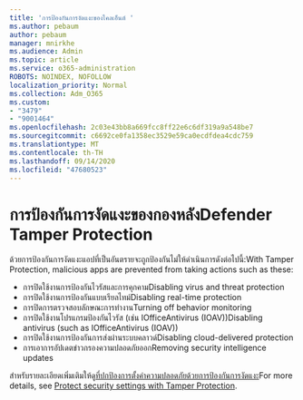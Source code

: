 ```yaml
---
title: 'การป้องกันการงัดแงะของไคลเอ็นต์ '
ms.author: pebaum
author: pebaum
manager: mnirkhe
ms.audience: Admin
ms.topic: article
ms.service: o365-administration
ROBOTS: NOINDEX, NOFOLLOW
localization_priority: Normal
ms.collection: Adm_O365
ms.custom:
- "3479"
- "9001464"
ms.openlocfilehash: 2c03e43bb8a669fcc8ff22e6c6df319a9a548be7
ms.sourcegitcommit: c6692ce0fa1358ec3529e59ca0ecdfdea4cdc759
ms.translationtype: MT
ms.contentlocale: th-TH
ms.lasthandoff: 09/14/2020
ms.locfileid: "47680523"
---
```

# <a name="defender-tamper-protection"></a><span data-ttu-id="94560-102">การป้องกันการงัดแงะของกองหลัง</span><span class="sxs-lookup"><span data-stu-id="94560-102">Defender Tamper Protection</span></span> 

<span data-ttu-id="94560-103">ด้วยการป้องกันการงัดแงะแอปที่เป็นอันตรายจะถูกป้องกันไม่ให้ดำเนินการดังต่อไปนี้:</span><span class="sxs-lookup"><span data-stu-id="94560-103">With Tamper Protection, malicious apps are prevented from taking actions such as these:</span></span>

- <span data-ttu-id="94560-104">การปิดใช้งานการป้องกันไวรัสและการคุกคาม</span><span class="sxs-lookup"><span data-stu-id="94560-104">Disabling virus and threat protection</span></span>
- <span data-ttu-id="94560-105">การปิดใช้งานการป้องกันแบบเรียลไทม์</span><span class="sxs-lookup"><span data-stu-id="94560-105">Disabling real-time protection</span></span>
- <span data-ttu-id="94560-106">การปิดการตรวจสอบลักษณะการทำงาน</span><span class="sxs-lookup"><span data-stu-id="94560-106">Turning off behavior monitoring</span></span>
- <span data-ttu-id="94560-107">การปิดใช้งานโปรแกรมป้องกันไวรัส (เช่น IOfficeAntivirus (IOAV))</span><span class="sxs-lookup"><span data-stu-id="94560-107">Disabling antivirus (such as IOfficeAntivirus (IOAV))</span></span>
- <span data-ttu-id="94560-108">การปิดใช้งานการป้องกันการส่งผ่านระบบคลาวด์</span><span class="sxs-lookup"><span data-stu-id="94560-108">Disabling cloud-delivered protection</span></span>
- <span data-ttu-id="94560-109">การเอาการอัปเดตข่าวกรองความปลอดภัยออก</span><span class="sxs-lookup"><span data-stu-id="94560-109">Removing security intelligence updates</span></span>

<span data-ttu-id="94560-110">สำหรับรายละเอียดเพิ่มเติมให้ดู[ที่ปกป้องการตั้งค่าความปลอดภัยด้วยการป้องกันการงัดแงะ](https://docs.microsoft.com/windows/security/threat-protection/windows-defender-antivirus/prevent-changes-to-security-settings-with-tamper-protection)</span><span class="sxs-lookup"><span data-stu-id="94560-110">For more details, see [Protect security settings with Tamper Protection](https://docs.microsoft.com/windows/security/threat-protection/windows-defender-antivirus/prevent-changes-to-security-settings-with-tamper-protection).</span></span>